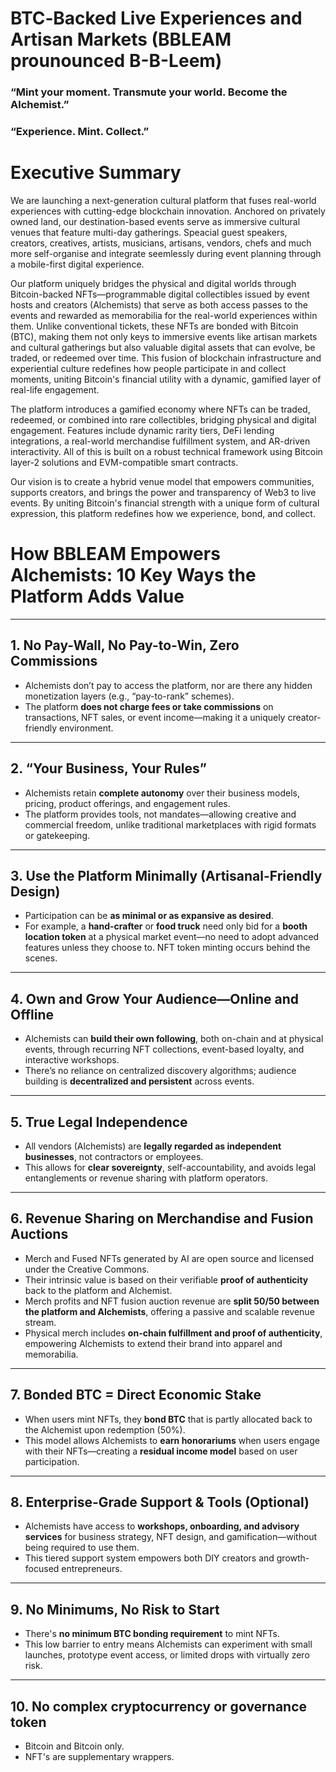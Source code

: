 # BTC‑Backed Live Experiences and Artisan Markets (BBLEAM prounounced B-B-Leem)
### “Mint your moment. Transmute your world. Become the Alchemist.”
### “Experience. Mint. Collect.”

# Executive Summary

We are launching a next-generation cultural platform that fuses real-world experiences with cutting-edge blockchain innovation. Anchored on privately owned land, our destination-based events serve as immersive cultural venues that feature multi-day gatherings. Speacial guest speakers, creators, creatives, artists, musicians, artisans, vendors, chefs and much more self-organise and integrate seemlessly during event planning through a mobile-first digital experience.

Our platform uniquely bridges the physical and digital worlds through Bitcoin-backed NFTs—programmable digital collectibles issued by event hosts and creators (Alchemists) that serve as both access passes to the events and rewarded as memorabilia for the real-world experiences within them. Unlike conventional tickets, these NFTs are bonded with Bitcoin (BTC), making them not only keys to immersive events like artisan markets and cultural gatherings but also valuable digital assets that can evolve, be traded, or redeemed over time. This fusion of blockchain infrastructure and experiential culture redefines how people participate in and collect moments, uniting Bitcoin's financial utility with a dynamic, gamified layer of real-life engagement.

The platform introduces a gamified economy where NFTs can be traded, redeemed, or combined into rare collectibles, bridging physical and digital engagement. Features include dynamic rarity tiers, DeFi lending integrations, a real-world merchandise fulfillment system, and AR-driven interactivity. All of this is built on a robust technical framework using Bitcoin layer-2 solutions and EVM-compatible smart contracts.

Our vision is to create a hybrid venue model that empowers communities, supports creators, and brings the power and transparency of Web3 to live events. By uniting Bitcoin's financial strength with a unique form of cultural expression, this platform redefines how we experience, bond, and collect.

# How BBLEAM Empowers Alchemists: 10 Key Ways the Platform Adds Value

---

## 1. **No Pay-Wall, No Pay-to-Win, Zero Commissions**
- Alchemists don’t pay to access the platform, nor are there any hidden monetization layers (e.g., “pay-to-rank” schemes).
- The platform **does not charge fees or take commissions** on transactions, NFT sales, or event income—making it a uniquely creator-friendly environment.

---

## 2. **“Your Business, Your Rules”**
- Alchemists retain **complete autonomy** over their business models, pricing, product offerings, and engagement rules.
- The platform provides tools, not mandates—allowing creative and commercial freedom, unlike traditional marketplaces with rigid formats or gatekeeping.

---

## 3. **Use the Platform Minimally (Artisanal-Friendly Design)**
- Participation can be **as minimal or as expansive as desired**.
- For example, a **hand-crafter** or **food truck** need only bid for a **booth location token** at a physical market event—no need to adopt advanced features unless they choose to. NFT token minting occurs behind the scenes.

---

## 4. **Own and Grow Your Audience—Online and Offline**
- Alchemists can **build their own following**, both on-chain and at physical events, through recurring NFT collections, event-based loyalty, and interactive workshops.
- There’s no reliance on centralized discovery algorithms; audience building is **decentralized and persistent** across events.

---

## 5. **True Legal Independence**
- All vendors (Alchemists) are **legally regarded as independent businesses**, not contractors or employees.
- This allows for **clear sovereignty**, self-accountability, and avoids legal entanglements or revenue sharing with platform operators.

---

## 6. **Revenue Sharing on Merchandise and Fusion Auctions**
- Merch and Fused NFTs generated by AI are open source and licensed under the Creative Commons.
- Their intrinsic value is based on their verifiable **proof of authenticity** back to the platform and Alchemist.
- Merch profits and NFT fusion auction revenue are **split 50/50 between the platform and Alchemists**, offering a passive and scalable revenue stream.
- Physical merch includes **on-chain fulfillment and proof of authenticity**, empowering Alchemists to extend their brand into apparel and memorabilia.

---

## 7. **Bonded BTC = Direct Economic Stake**
- When users mint NFTs, they **bond BTC** that is partly allocated back to the Alchemist upon redemption (50%).
- This model allows Alchemists to **earn honorariums** when users engage with their NFTs—creating a **residual income model** based on user participation.

---

## 8. **Enterprise-Grade Support & Tools (Optional)**
- Alchemists have access to **workshops, onboarding, and advisory services** for business strategy, NFT design, and gamification—without being required to use them.
- This tiered support system empowers both DIY creators and growth-focused entrepreneurs.

---

## 9. **No Minimums, No Risk to Start**
- There's **no minimum BTC bonding requirement** to mint NFTs.
- This low barrier to entry means Alchemists can experiment with small launches, prototype event access, or limited drops with virtually zero risk.

---

## 10. **No complex cryptocurrency or governance token**
- Bitcoin and Bitcoin only.
- NFT's are supplementary wrappers.
